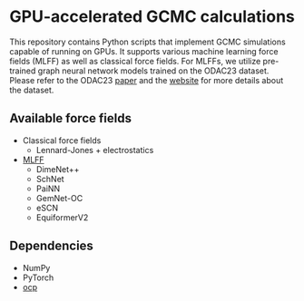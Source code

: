 # GPU-accelerated GCMC calculations

This repository contains Python scripts that implement GCMC simulations capable of running on GPUs. It supports various machine learning force fields (MLFF) as well as classical force fields. For MLFFs, we utilize pre-trained graph neural network models trained on the ODAC23 dataset. Please refer to the ODAC23 [paper](https://pubs.acs.org/doi/10.1021/acscentsci.3c01629) and the [website](https://open-dac.github.io/) for more details about the dataset.

## Available force fields
- Classical force fields
  - Lennard-Jones + electrostatics
- [MLFF](https://fair-chem.github.io/core/model_checkpoints.html#s2ef-models)
  - DimeNet++
  - SchNet
  - PaiNN
  - GemNet-OC
  - eSCN
  - EquiformerV2

## Dependencies
- NumPy
- PyTorch
- [ocp](https://github.com/Open-Catalyst-Project)
